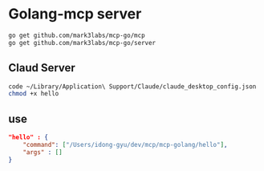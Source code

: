 # Golang-mcp server

```sh
go get github.com/mark3labs/mcp-go/mcp
go get github.com/mark3labs/mcp-go/server
```

## Claud Server

```sh
code ~/Library/Application\ Support/Claude/claude_desktop_config.json
chmod +x hello
```

## use

```json
"hello" : {
    "command": ["/Users/idong-gyu/dev/mcp/mcp-golang/hello"],
    "args" : []
}
```
